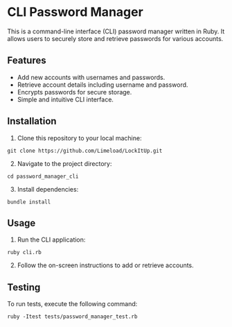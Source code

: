 
# CLI Password Manager

This is a command-line interface (CLI) password manager written in Ruby. It allows users to securely store and retrieve passwords for various accounts.

## Features

- Add new accounts with usernames and passwords.
- Retrieve account details including username and password.
- Encrypts passwords for secure storage.
- Simple and intuitive CLI interface.

## Installation

1. Clone this repository to your local machine:

`git clone https://github.com/Limeload/LockItUp.git`

2. Navigate to the project directory:

`cd password_manager_cli`

3. Install dependencies:

`bundle install`

## Usage

1. Run the CLI application:

`ruby cli.rb`

2. Follow the on-screen instructions to add or retrieve accounts.

## Testing

To run tests, execute the following command:

`ruby -Itest tests/password_manager_test.rb`
